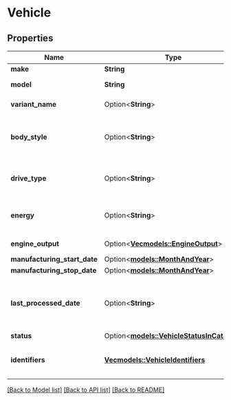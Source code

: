 # Vehicle

## Properties

Name | Type | Description | Notes
------------ | ------------- | ------------- | -------------
**make** | **String** | Vehicle Brand. | 
**model** | **String** | Specific model of a vehicle. | 
**variant_name** | Option<**String**> | Name of the vehicle variant. | [optional]
**body_style** | Option<**String**> | Body style of vehicle (example: Hatchback, Cabriolet). | [optional]
**drive_type** | Option<**String**> | Drive type of vehicle(example: Rear wheel drive). | [optional]
**energy** | Option<**String**> | Energy Source for the vehicle(example: Petrol) | [optional]
**engine_output** | Option<[**Vec<models::EngineOutput>**](EngineOutput.md)> | Engine output of vehicle. | [optional]
**manufacturing_start_date** | Option<[**models::MonthAndYear**](MonthAndYear.md)> |  | [optional]
**manufacturing_stop_date** | Option<[**models::MonthAndYear**](MonthAndYear.md)> |  | [optional]
**last_processed_date** | Option<**String**> | The date on which the vehicle was last updated, in ISO-8601 date/time format. | [optional]
**status** | Option<[**models::VehicleStatusInCatalog**](VehicleStatusInCatalog.md)> |  | [optional]
**identifiers** | [**Vec<models::VehicleIdentifiers>**](VehicleIdentifiers.md) | Identifiers that can be used to identify the vehicle uniquely | 

[[Back to Model list]](../README.md#documentation-for-models) [[Back to API list]](../README.md#documentation-for-api-endpoints) [[Back to README]](../README.md)


